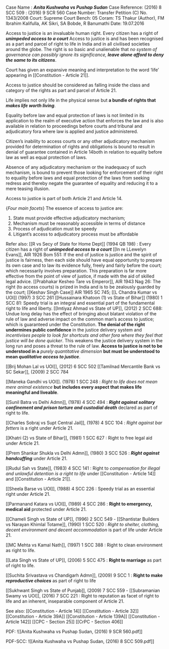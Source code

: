 Case Name : ***Anita Kushwaha vs Pushap Sudan***
Case Reference: (2016) 8 SCC 509 : (2016) 9 SCR 560
Case Number: Transfer Petition (C) No. 1343/2008
Court: Supreme Court
Bench: 05
Coram: TS Thakur (Author), FM Ibrahim Kalifulla, AK Sikri, SA Bobde, R Banumathi
Date: 19.07.2016

Access to justice is an invaluable human right.
Every citizen has a right of ***unimpeded access to a court***
Access to justice is and has been recognised as a part and parcel of right to life in India and in all civilised societies around the globe.
The right is so basic and unalienable that *no system of governance can possibly ignore its significance, **leave alone afford to deny the same to its citizens***.

Court has given an expansive meaning and interpretation to the word ‘life’ appearing in [[Constitution - Article 21]].

Access to justice should be considered as falling inside the class and category of the rights as part and parcel of Article 21.

Life implies not only life in the physical sense but **a bundle of rights that *makes life worth living***.

Equality before law and equal protection of laws is not limited in its application to the realm of executive action that enforces the law and is also available in relation to proceedings before courts and tribunal and adjudicatory fora where law is applied and justice administered.

Citizen’s inability to access courts or any other adjudicatory mechanism provided for determination of rights and obligations is bound to result in denial of guarantee contained in Article 14both in relation to equality before law as well as equal protection of laws.

Absence of any adjudicatory mechanism or the inadequacy of such mechanism, is bound to prevent those looking for enforcement of their right to equality before laws and equal protection of the laws from seeking redress and thereby negate the guarantee of equality and reducing it to a mere teasing illusion.

Access to justice is part of both Article 21 and Article 14.

{*Four main facets*} The essence of access to justice are:
1. State must provide effective adjudicatory mechanism;
2. Mechanism must be reasonably accessible in terms of distance
3. Process of adjudication must be speedy
4. Litigant’s access to adjudicatory process must be affordable

Refer also:
[[R vs Secy of State for Home Dept]] (1994 QB 198) : Every citizen has a right of ***unimpeded access to a court***
[[In re LLewelyn Evans]], AIR 1926 Bom 551: If the end of justice is justice and the spirit of justice is fairness, then each side should have equal opportunity to prepare its own case and to law its evidence fully, freely and fairly before the court; which necessarily involves preparation. This preparation is far more effective from the point of view of justice, if made with the aid of skilled legal advice.
[[Prabhakar Kesheo Tare vs Emperor]], AIR 1943 Nag 26: The right (to access courts) is prized in India and is to be zealously guarded by the court; [[Keshav Singh Case]] AIR 1965 SC 745; [[L Chandra Kumar vs UOI]] (1997) 3 SCC 261
[[Hussainara Khatoon (1) vs State of Bihar]] (1980) 1 SCC 81: Speedy trial is an integral and essential part of the fundamental right to life and liberty.
[[Imtiyaz Ahmad vs State of UP]], (2012) 2 SCC 688: Undue long delay has the effect of bringing about blatant violation of the rule of law and adverse impact on the common man’s access to justice; which is guaranteed under the Constitution. **The denial of the right undermines public confidence** in the justice delivery system and *incentivises people to look for shortcuts and other fora where they feel  that justice will be done quicker*. This weakens the justice delivery system in the long run and poses a threat to the rule of law. **Access to justice is not to be understood in a** *purely quantitative dimension* **but must be understood to mean *qualitative access to justice***. 

[[Brij Mohan Lal vs UOI]], (2012) 6 SCC 502
[[Tamilnad Mercantile Bank vs SC Sekar]], (2009) 2 SCC 784

[[Maneka Gandhi vs UOI]]. (1978) 1 SCC 248 : *Right to life does not mean mere animal existence* **but includes every aspect that makes life meaningful and liveable**.

[[Sunil Batra vs Delhi Admn]], (1978) 4 SCC 494 : ***Right against solitary confinement and prison torture and custodial death*** declared as part of right to life.

[[Charles Sobraj vs Supt Central Jail]], (1978) 4 SCC 104 : *Right against bar fetters* is a right under Article 21.

[[Khatri (2) vs State of Bihar]], (1981) 1 SCC 627 : Right to free legal aid under Article 21.

[[Prem Shankar Shukla vs Delhi Admn]], (1980) 3 SCC 526 : ***Right against handcuffing*** under Article 21.

[[Rudul Sah vs State]], (1983) 4 SCC 141 : Right to *compensation for illegal and unlawful detention is a right to life* under [[Constitution - Article 14]] and [[Constitution - Article 21]].

[[Sheela Barse vs UOI]], (1988) 4 SCC 226 : Speedy trial as an essential right under Article 21.

[[Parmanand Katara vs UOI]], (1989) 4 SCC 286 : **Right to emergency, medical aid** protected under Article 21.

[[Chameli Singh vs State of UP]], (1996) 2 SCC 549 - [[Shantistar Builders vs Narayan Khimlal Totame]], (1990) 1 SCC 520 : *Right to shelter, clothing, decent environment and decent accommodation* is part of life under Article 21.

[[MC Mehta vs Kamal Nath]], (1997) 1 SCC 388 : Right to clean environment as right to life.

[[Lata Singh vs State of UP]], (2006) 5 SCC 475 : **Right to marriage** as part of right to life.

[[Suchita Srivastava vs Chandigarh Admn]], (2009) 9 SCC 1 : **Right to make *reproductive choices*** as part of right to life

[[Sukhwant Singh vs State of Punjab]], (2009) 7 SCC 559 - [[Subramanian Swamy vs UOI]], (2016) 7 SCC 221 : Right to reputation as facet of right to life and an inherent, inseparable component of Article 21.


See also:
[[Constitution - Article 14]]
[[Constitution - Article 32]] 
[[Constitution - Article 39A]]
[[Constitution - Article 139A]] 
[[Constitution - Article 142]] 
[[CPC - Section 25]]
[[CrPC - Section 406]]

PDF:
![[Anita Kushwaha vs Pushap Sudan, (2016) 9 SCR 560.pdf]]

PDF-SCC:
![[Anita Kushwaha vs Pushap Sudan, (2016) 8 SCC 509.pdf]]